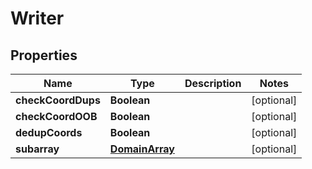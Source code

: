 

# Writer


## Properties

| Name | Type | Description | Notes |
|------------ | ------------- | ------------- | -------------|
|**checkCoordDups** | **Boolean** |  |  [optional] |
|**checkCoordOOB** | **Boolean** |  |  [optional] |
|**dedupCoords** | **Boolean** |  |  [optional] |
|**subarray** | [**DomainArray**](DomainArray.md) |  |  [optional] |



